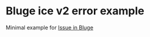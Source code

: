 # Bluge ice v2 error example

Minimal example for [Issue in Bluge](https://github.com/blugelabs/bluge/issues/123#issuecomment-1168321053)
